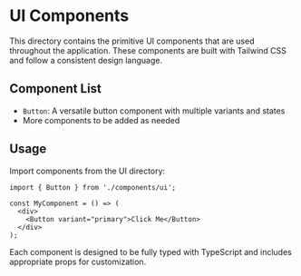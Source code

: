 # UI Components

This directory contains the primitive UI components that are used throughout the application. These components are built with Tailwind CSS and follow a consistent design language.

## Component List

- `Button`: A versatile button component with multiple variants and states
- More components to be added as needed

## Usage

Import components from the UI directory:

```tsx
import { Button } from './components/ui';

const MyComponent = () => (
  <div>
    <Button variant="primary">Click Me</Button>
  </div>
);
```

Each component is designed to be fully typed with TypeScript and includes appropriate props for customization. 